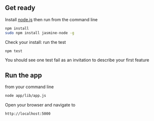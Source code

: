 ## Get ready

Install [node.js](http://nodejs.org/) then run from the command line

```sh
npm install
sudo npm install jasmine-node -g
```

Check your install: run the test

```sh
npm test
```

You should see one test fail as an invitation to describe your first feature


## Run the app

from your command line

```sh
node app/lib/app.js
```

Open your browser and navigate to

```sh
http://localhost:5000
```

